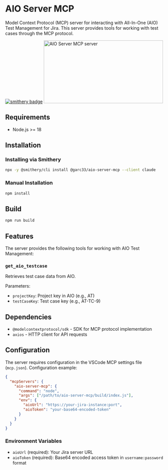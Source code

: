 # AIO Server MCP

Model Context Protocol (MCP) server for interacting with All-In-One (AIO) Test Management for Jira. This server provides tools for working with test cases through the MCP protocol.

[![smithery badge](https://smithery.ai/badge/@garc33/aio-server-mcp)](https://smithery.ai/server/@garc33/aio-server-mcp)
<a href="https://glama.ai/mcp/servers/jskr5c1zq3"><img width="380" height="200" src="https://glama.ai/mcp/servers/jskr5c1zq3/badge" alt="AIO Server MCP server" /></a>

## Requirements

- Node.js >= 18

## Installation

### Installing via Smithery

```bash
npx -y @smithery/cli install @garc33/aio-server-mcp --client claude
```

### Manual Installation
```bash
npm install
```

## Build

```bash
npm run build
```

## Features

The server provides the following tools for working with AIO Test Management:

### `get_aio_testcase`

Retrieves test case data from AIO.

Parameters:
- `projectKey`: Project key in AIO (e.g., AT)
- `testCaseKey`: Test case key (e.g., AT-TC-9)

## Dependencies

- `@modelcontextprotocol/sdk` - SDK for MCP protocol implementation
- `axios` - HTTP client for API requests

## Configuration

The server requires configuration in the VSCode MCP settings file (`mcp.json`). Configuration example:

```json
{
  "mcpServers": {
    "aio-server-mcp": {
      "command": "node",
      "args": ["/path/to/aio-server-mcp/build/index.js"],
      "env": {
        "aioUrl": "https://your-jira-instance:port",
        "aioToken": "your-base64-encoded-token"
      }
    }
  }
}
```

### Environment Variables

- `aioUrl` (required): Your Jira server URL
- `aioToken` (required): Base64 encoded access token in `username:password` format